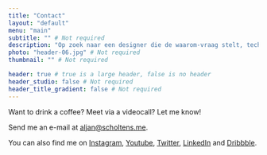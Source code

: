 ```yaml
---
title: "Contact"
layout: "default"
menu: "main"
subtitle: "" # Not required
description: "Op zoek naar een designer die de waarom-vraag stelt, technisch meedenkt en prachtige producten maakt? Ik kan je helpen." # Not required
photo: "header-06.jpg" # Not required
thumbnail: "" # Not required

header: true # true is a large header, false is no header
header_studio: false # Not required
header_title_gradient: false # Not required
---
```


Want to drink a coffee? Meet via a videocall? Let me know!

Send me an e-mail at [aljan@scholtens.me](mailto:aljan@scholtens.me).

You can also find me on [Instagram](https://instagram.com/aljan), [Youtube](https://www.youtube.com/aljanscholtens), [Twitter](https://twitter.com/aljanscholtens), [LinkedIn](https://linkedin.com/in/aljanscholtens/) and [Dribbble](http://dribbble.com/aljan).
